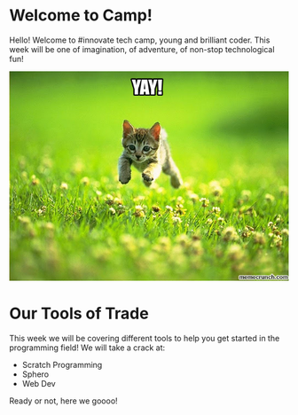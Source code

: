 # Welcome to Camp!

Hello! Welcome to #innovate tech camp, young and brilliant coder. This week will be one of imagination, of adventure, of non-stop technological fun! 

![Insert Cool Cats B-)](https://github.com/vrlong1/playground-V94MXSqR/blob/master/yaycat.jpg)

# Our Tools of Trade
This week we will be covering different tools to help you get started in the programming field! We will take a crack at:
* Scratch Programming
* Sphero
* Web Dev

Ready or not, here we goooo!
